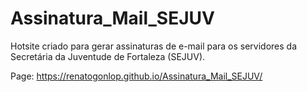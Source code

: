 # Assinatura_Mail_SEJUV
Hotsite criado para gerar assinaturas de e-mail para os servidores da Secretária da Juventude de Fortaleza (SEJUV).

Page: https://renatogonlop.github.io/Assinatura_Mail_SEJUV/
